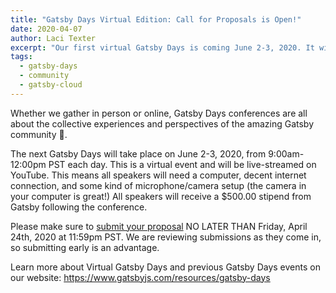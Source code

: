 ```yaml
---
title: "Gatsby Days Virtual Edition: Call for Proposals is Open!"
date: 2020-04-07
author: Laci Texter
excerpt: "Our first virtual Gatsby Days is coming June 2-3, 2020. It will be live-streamed on YouTube from 1:00-3:00pm EST each day, and now is the time to send in your speaker proposal!"
tags:
  - gatsby-days
  - community
  - gatsby-cloud
---
```


Whether we gather in person or online, Gatsby Days conferences are all about the collective experiences and perspectives of the amazing Gatsby community 💜.

The next Gatsby Days will take place on June 2-3, 2020, from 9:00am-12:00pm PST each day. This is a virtual event and will be live-streamed on YouTube. This means all speakers will need a computer, decent internet connection, and some kind of microphone/camera setup (the camera in your computer is great!) All speakers will receive a $500.00 stipend from Gatsby following the conference.

Please make sure to [submit your proposal](https://docs.google.com/forms/d/e/1FAIpQLSfjUpqpmRL18ydo_PmC4jxvPG8xhOlix43KeRHOhUbPp3u7Mw/viewform?usp=sf_link) NO LATER THAN Friday, April 24th, 2020 at 11:59pm PST. We are reviewing submissions as they come in, so submitting early is an advantage.

Learn more about Virtual Gatsby Days and previous Gatsby Days events on our website: https://www.gatsbyjs.com/resources/gatsby-days
